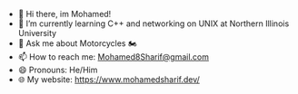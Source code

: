 - 👋 Hi there, im Mohamed!
- 🌱 I’m currently learning C++ and networking on UNIX at Northern Illinois University
- 💬 Ask me about Motorcycles 🏍️ 
- 📫 How to reach me: Mohamed8Sharif@gmail.com
- 😄 Pronouns: He/Him
- 🌐 My website: https://www.mohamedsharif.dev/
